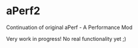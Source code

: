 # aPerf2
Continuation of original aPerf - A Performance Mod

Very work in progress! No real functionality yet ;)

